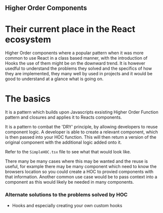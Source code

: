 ## Higher Order Components

# Their current place in the React ecosystem

Higher Order components where a popular pattern when it was more common to use React in a class based manner, with the introduction of Hooks the use of them might be on the downward trend.
It is however usedful to understand the problems they solved and the specifics of how they are implemented, they many well by used in projects and it would be good to understand at a glance what is going on.

# The basics

It is a pattern which builds upon Javascripts exsisting Higher Order Function pattern and closures and applies it to Reacts components.

It is a pattern to combat the 'DRY' principle, by allowing developers to reuse component logic.
A developer is able to create a relevant component, which is then passed into your HOC function.
This will then return a version of the original component with the additional logic added onto it.

Refer to the `SimpleHOC.tsx` file to see what that would look like.

There many be many cases where this may be wanted and the reuse is useful, for example there may be many component which need to know the browsers location so you could create a HOC to provied components with that information.
Another common use case would be to pass context into a component as this would likely be needed in many components.

### Alternate solutions to the problems solved by HOC

- Hooks and especially creating your own custom hooks
